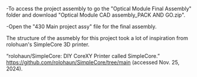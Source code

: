 -To access the project assembly to go the "Optical Module Final Assembly" folder and download "Optical Module CAD assembly_PACK AND GO.zip". 

-Open the "430 Main project assy" file for the final assembly.

The structure of the assmebly for this project took a lot of inspiration from rolohuan's SimpleCore 3D printer.


“rolohaun/SimpleCore: DIY CoreXY Printer called SimpleCore.” https://github.com/rolohaun/SimpleCore/tree/main (accessed Nov. 25, 2024).
